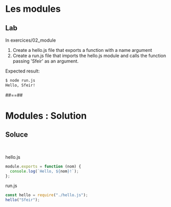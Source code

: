 <!-- .slide: class="exercice" -->

# Les modules

## Lab

In exercices/02_module

1. Create a hello.js file that exports a function with a name argument
2. Create a run.js file that imports the hello.js module and calls the function passing 'Sfeir' as an argument.

Expected result:

```bash
$ node run.js
Hello, Sfeir!
```

##==##

<!-- .slide: class="exercice" -->

# Modules : Solution

## Soluce

<br>

hello.js

```javascript
module.exports = function (nom) {
  console.log(`Hello, ${nom}!`);
};
```

run.js

```javascript
const hello = require("./hello.js");
hello("Sfeir");
```
